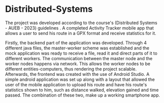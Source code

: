 # Distributed-Systems

The project was developed according to the course's (Distributed Systems - AUEB - 2023) guidelines . A completed Activity Tracker mobile app that allows a user to send his route in a GPX format and receive statistics for it. 

Firstly, the backend part of the application was developed. Through 4 different java files, the master-worker scheme was established and the mock application was ready to receive a file, read it and direct parts of it to different workers. The communication between the master node and the worker nodes happens via network. This allows the worker nodes to be different entities-computers, thus rendering the project scalable. 
Afterwards, the frontend was created with the use of Android Studio. A simple android application was set up along with a layout that allowed the user of the mobile application to upload his route and have his route's statistics shown to him, such as distance walked, elevation gained and time passed. The combination of these two, make up a working smartphone app.



